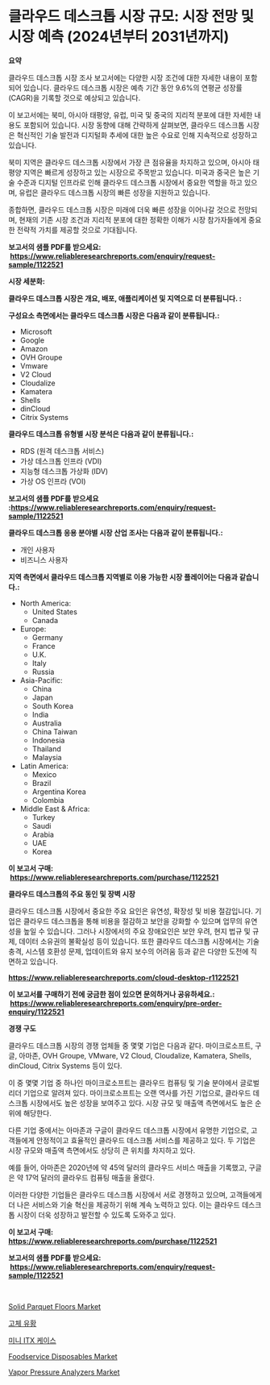 <p><h1>클라우드 데스크톱 시장 규모: 시장 전망 및 시장 예측 (2024년부터 2031년까지)</h1></p><p><strong>요약</strong></p>
<p><p>클라우드 데스크톱 시장 조사 보고서에는 다양한 시장 조건에 대한 자세한 내용이 포함되어 있습니다. 클라우드 데스크톱 시장은 예측 기간 동안 9.6%의 연평균 성장률(CAGR)을 기록할 것으로 예상되고 있습니다.</p><p>이 보고서에는 북미, 아시아 태평양, 유럽, 미국 및 중국의 지리적 분포에 대한 자세한 내용도 포함되어 있습니다. 시장 동향에 대해 간략하게 살펴보면, 클라우드 데스크톱 시장은 혁신적인 기술 발전과 디지털화 추세에 대한 높은 수요로 인해 지속적으로 성장하고 있습니다.</p><p>북미 지역은 클라우드 데스크톱 시장에서 가장 큰 점유율을 차지하고 있으며, 아시아 태평양 지역은 빠르게 성장하고 있는 시장으로 주목받고 있습니다. 미국과 중국은 높은 기술 수준과 디지털 인프라로 인해 클라우드 데스크톱 시장에서 중요한 역할을 하고 있으며, 유럽은 클라우드 데스크톱 시장의 빠른 성장을 지원하고 있습니다.</p><p>종합하면, 클라우드 데스크톱 시장은 미래에 더욱 빠른 성장을 이어나갈 것으로 전망되며, 현재의 기존 시장 조건과 지리적 분포에 대한 정확한 이해가 시장 참가자들에게 중요한 전략적 가치를 제공할 것으로 기대됩니다.</p></p>
<p><strong>보고서의 샘플 PDF를 받으세요: &nbsp;<a href="https://www.reliableresearchreports.com/enquiry/request-sample/1122521">https://www.reliableresearchreports.com/enquiry/request-sample/1122521</a></strong></p>
<p><strong>시장 세분화:</strong></p>
<p><strong> 클라우드 데스크톱 시장은 개요, 배포, 애플리케이션 및 지역으로 더 분류됩니다. :</strong></p>
<p><strong>구성요소 측면에서는 클라우드 데스크톱 시장은 다음과 같이 분류됩니다.:</strong></p>
<p><ul><li>Microsoft</li><li>Google</li><li>Amazon</li><li>OVH Groupe</li><li>Vmware</li><li>V2 Cloud</li><li>Cloudalize</li><li>Kamatera</li><li>Shells</li><li>dinCloud</li><li>Citrix Systems</li></ul></p>
<p><strong> 클라우드 데스크톱 유형별 시장 분석은 다음과 같이 분류됩니다.:</strong></p>
<p><ul><li>RDS (원격 데스크톱 서비스)</li><li>가상 데스크톱 인프라 (VDI)</li><li>지능형 데스크톱 가상화 (IDV)</li><li>가상 OS 인프라 (VOI)</li></ul></p>
<p><strong>보고서의 샘플 PDF를 받으세요 :<a href="https://www.reliableresearchreports.com/enquiry/request-sample/1122521">https://www.reliableresearchreports.com/enquiry/request-sample/1122521</a></strong></p>
<p><strong> 클라우드 데스크톱 응용 분야별 시장 산업 조사는 다음과 같이 분류됩니다.:</strong></p>
<p><ul><li>개인 사용자</li><li>비즈니스 사용자</li></ul></p>
<p><strong>지역 측면에서 클라우드 데스크톱 지역별로 이용 가능한 시장 플레이어는 다음과 같습니다.:</strong></p>
<p><ul>
    <li>
        North America:
        <ul>
            <li>United States</li>
            <li>Canada</li>
        </ul>
    </li>
    <li>
        Europe:
        <ul>
            <li>Germany</li>
            <li>France</li>
            <li>U.K.</li>
            <li>Italy</li>
            <li>Russia</li>
        </ul>
    </li>
    <li>
        Asia-Pacific:
        <ul>
            <li>China</li>
            <li>Japan</li>
            <li>South Korea</li>
            <li>India</li>
            <li>Australia</li>
            <li>China Taiwan</li>
            <li>Indonesia</li>
            <li>Thailand</li>
            <li>Malaysia</li>
        </ul>
    </li>
    <li>
        Latin America:
        <ul>
            <li>Mexico</li>
            <li>Brazil</li>
            <li>Argentina Korea</li>
            <li>Colombia</li>
        </ul>
    </li>
    <li>
        Middle East & Africa:
        <ul>
            <li>Turkey</li>
            <li>Saudi</li>
            <li>Arabia</li>
            <li>UAE</li>
            <li>Korea</li>
        </ul>
    </li>
    </ul></p>
<p><strong>이 보고서 구매: &nbsp;<a href="https://www.reliableresearchreports.com/purchase/1122521">https://www.reliableresearchreports.com/purchase/1122521</a></strong></p>
<p><strong>클라우드 데스크톱의 주요 동인 및 장벽 시장</strong></p>
<p><p>클라우드 데스크톱 시장에서 중요한 주요 요인은 유연성, 확장성 및 비용 절감입니다. 기업은 클라우드 데스크톱을 통해 비용을 절감하고 보안을 강화할 수 있으며 업무의 유연성을 높일 수 있습니다. 그러나 시장에서의 주요 장애요인은 보안 우려, 현지 법규 및 규제, 데이터 소유권의 불확실성 등이 있습니다. 또한 클라우드 데스크톱 시장에서는 기술 충격, 시스템 호환성 문제, 업데이트와 유지 보수의 어려움 등과 같은 다양한 도전에 직면하고 있습니다.</p></p>
<p><strong><a href="https://www.reliableresearchreports.com/cloud-desktop-r1122521">https://www.reliableresearchreports.com/cloud-desktop-r1122521</a></strong></p>
<p><strong>이 보고서를 구매하기 전에 궁금한 점이 있으면 문의하거나 공유하세요.: &nbsp;<a href="https://www.reliableresearchreports.com/enquiry/pre-order-enquiry/1122521">https://www.reliableresearchreports.com/enquiry/pre-order-enquiry/1122521</a></strong></p>
<p><strong>경쟁 구도</strong></p>
<p><p>클라우드 데스크톱 시장의 경쟁 업체들 중 몇몇 기업은 다음과 같다. 마이크로소프트, 구글, 아마존, OVH Groupe, VMware, V2 Cloud, Cloudalize, Kamatera, Shells, dinCloud, Citrix Systems 등이 있다.</p><p>이 중 몇몇 기업 중 하나인 마이크로소프트는 클라우드 컴퓨팅 및 기술 분야에서 글로벌 리더 기업으로 알려져 있다. 마이크로소프트는 오랜 역사를 가진 기업으로, 클라우드 데스크톱 시장에서도 높은 성장을 보여주고 있다. 시장 규모 및 매출액 측면에서도 높은 순위에 해당한다.</p><p>다른 기업 중에서는 아마존과 구글이 클라우드 데스크톱 시장에서 유명한 기업으로, 고객들에게 안정적이고 효율적인 클라우드 데스크톱 서비스를 제공하고 있다. 두 기업은 시장 규모와 매출액 측면에서도 상당히 큰 위치를 차지하고 있다.</p><p>예를 들어, 아마존은 2020년에 약 45억 달러의 클라우드 서비스 매출을 기록했고, 구글은 약 17억 달러의 클라우드 컴퓨팅 매출을 올렸다.</p><p>이러한 다양한 기업들은 클라우드 데스크톱 시장에서 서로 경쟁하고 있으며, 고객들에게 더 나은 서비스와 기술 혁신을 제공하기 위해 계속 노력하고 있다. 이는 클라우드 데스크톱 시장이 더욱 성장하고 발전할 수 있도록 도와주고 있다.</p></p>
<p><strong>이 보고서 구매: &nbsp; <a href="https://www.reliableresearchreports.com/purchase/1122521">https://www.reliableresearchreports.com/purchase/1122521</a></strong></p>
<p><strong>보고서의 샘플 PDF를 받으세요: &nbsp;<a href="https://www.reliableresearchreports.com/enquiry/request-sample/1122521">https://www.reliableresearchreports.com/enquiry/request-sample/1122521</a></strong><strong></strong></p>
<p>&nbsp;</p>
<p><p><a href="https://www.linkedin.com/pulse/solid-parquet-floors-market-insights-cagr-trends-growth-strategies-wnjke?trackingId=EPE2Rer3WuHddmOr0%2FObdg%3D%3D">Solid Parquet Floors Market</a></p><p><a href="https://medium.com/@cierrahayes645/%EA%B3%A0%EC%B2%B4-%ED%99%A9-%EC%8B%9C%EC%9E%A5-%EC%A0%90%EC%9C%A0%EC%9C%A8-%EB%B3%80%ED%99%94-%EB%B0%8F-%EC%8B%9C%EC%9E%A5-%EC%84%B1%EC%9E%A5-%EB%8F%99%ED%96%A5-2024-2031-e979605a66d4">고체 유황</a></p><p><a href="https://github.com/chupp85/Market-Research-Report-List-1/blob/main/709105858887.md">미니 ITX 케이스</a></p><p><a href="https://issuu.com/reportprime-2/docs/foodservice-disposables-market-size-2030.pptx">Foodservice Disposables Market</a></p><p><a href="https://www.linkedin.com/pulse/vapor-pressure-analyzers-market-outlook-industry-overview-forecast-lozac?trackingId=Ant%2Fhc8DxHVRVkMqSUb8VQ%3D%3D">Vapor Pressure Analyzers Market</a></p></p>